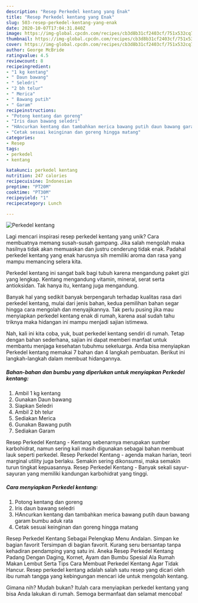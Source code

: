 ```yaml
---
description: "Resep Perkedel kentang yang Enak"
title: "Resep Perkedel kentang yang Enak"
slug: 503-resep-perkedel-kentang-yang-enak
date: 2020-10-07T17:04:31.840Z
image: https://img-global.cpcdn.com/recipes/cb3d8b31cf2403cf/751x532cq70/perkedel-kentang-foto-resep-utama.jpg
thumbnail: https://img-global.cpcdn.com/recipes/cb3d8b31cf2403cf/751x532cq70/perkedel-kentang-foto-resep-utama.jpg
cover: https://img-global.cpcdn.com/recipes/cb3d8b31cf2403cf/751x532cq70/perkedel-kentang-foto-resep-utama.jpg
author: George McBride
ratingvalue: 4.5
reviewcount: 8
recipeingredient:
- "1 kg kentang"
- " Daun bawang"
- " Seledri"
- "2 bh telur"
- " Merica"
- " Bawang putih"
- " Garam"
recipeinstructions:
- "Potong kentang dan goreng"
- "Iris daun bawang seledri"
- "HAncurkan kentang dan tambahkan merica bawang putih daun bawang garam bumbu aduk rata"
- "Cetak sesuai keinginan dan goreng hingga matang"
categories:
- Resep
tags:
- perkedel
- kentang

katakunci: perkedel kentang 
nutrition: 247 calories
recipecuisine: Indonesian
preptime: "PT20M"
cooktime: "PT30M"
recipeyield: "1"
recipecategory: Lunch

---
```



![Perkedel kentang](https://img-global.cpcdn.com/recipes/cb3d8b31cf2403cf/751x532cq70/perkedel-kentang-foto-resep-utama.jpg)

Lagi mencari inspirasi resep perkedel kentang yang unik? Cara membuatnya memang susah-susah gampang. Jika salah mengolah maka hasilnya tidak akan memuaskan dan justru cenderung tidak enak. Padahal perkedel kentang yang enak harusnya sih memiliki aroma dan rasa yang mampu memancing selera kita.

Perkedel kentang ini sangat baik bagi tubuh karena mengandung paket gizi yang lengkap. Kentang mengandung vitamin, mineral, serat serta antioksidan. Tak hanya itu, kentang juga mengandung.

Banyak hal yang sedikit banyak berpengaruh terhadap kualitas rasa dari perkedel kentang, mulai dari jenis bahan, kedua pemilihan bahan segar hingga cara mengolah dan menyajikannya. Tak perlu pusing jika mau menyiapkan perkedel kentang enak di rumah, karena asal sudah tahu triknya maka hidangan ini mampu menjadi sajian istimewa.


Nah, kali ini kita coba, yuk, buat perkedel kentang sendiri di rumah. Tetap dengan bahan sederhana, sajian ini dapat memberi manfaat untuk membantu menjaga kesehatan tubuhmu sekeluarga. Anda bisa menyiapkan Perkedel kentang memakai 7 bahan dan 4 langkah pembuatan. Berikut ini langkah-langkah dalam membuat hidangannya.

<!--inarticleads1-->

##### Bahan-bahan dan bumbu yang diperlukan untuk menyiapkan Perkedel kentang:

1. Ambil 1 kg kentang
1. Gunakan  Daun bawang
1. Siapkan  Seledri
1. Ambil 2 bh telur
1. Sediakan  Merica
1. Gunakan  Bawang putih
1. Sediakan  Garam


Resep Perkedel Kentang - Kentang sebenarnya merupakan sumber karbohidrat, namun sering kali masih digunakan sebagai bahan membuat lauk seperti perkedel. Resep Perkedel Kentang - agenda makan harian, teori marginal utility juga berlaku. Semakin sering dikonsumsi, maka semakin turun tingkat kepuasannya. Resep Perkedel Kentang - Banyak sekali sayur-sayuran yang memiliki kandungan karbohidrat yang tinggi. 

<!--inarticleads2-->

##### Cara menyiapkan Perkedel kentang:

1. Potong kentang dan goreng
1. Iris daun bawang seledri
1. HAncurkan kentang dan tambahkan merica bawang putih daun bawang garam bumbu aduk rata
1. Cetak sesuai keinginan dan goreng hingga matang


Resep Perkedel Kentang Sebagai Pelengkap Menu Andalan. Simpan ke bagian favorit Tersimpan di bagian favorit. Kurang seru bersantap tanpa kehadiran pendamping yang satu ini. Aneka Resep Perkedel Kentang Padang Dengan Daging, Kornet, Ayam dan Bumbu Spesial Ala Rumah Makan Lembut Serta Tips Cara Membuat Perkedel Kentang Agar Tidak Hancur. Resep perkedel kentang adalah salah satu resep yang dicari oleh ibu rumah tangga yang kebingungan mencari ide untuk mengolah kentang. 

Gimana nih? Mudah bukan? Itulah cara menyiapkan perkedel kentang yang bisa Anda lakukan di rumah. Semoga bermanfaat dan selamat mencoba!
